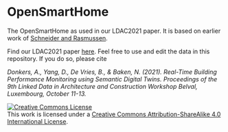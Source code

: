 # OpenSmartHome

The OpenSmartHome as used in our LDAC2021 paper. It is based on earlier work of <a href="http://doi.org/10.5281/zenodo.1244602">Schneider and Rasmussen</a>.

Find our LDAC2021 paper <a href="http://linkedbuildingdata.net/ldac2021/files/papers/CIB_W78_2021_paper_38.pdf">here</a>. Feel free to use and edit the data in this repository. If you do so, please cite

<i>Donkers, A., Yang, D., De Vries, B., & Baken, N. (2021). Real-Time Building Performance Monitoring using Semantic Digital Twins. Proceedings of the 9th Linked Data in Architecture and Construction Workshop Belval, Luxembourg, October 11-13.</i>


<a rel="license" href="http://creativecommons.org/licenses/by-sa/4.0/"><img alt="Creative Commons License" style="border-width:0" src="https://i.creativecommons.org/l/by-sa/4.0/88x31.png" /></a><br />This work is licensed under a <a rel="license" href="http://creativecommons.org/licenses/by-sa/4.0/">Creative Commons Attribution-ShareAlike 4.0 International License</a>.
